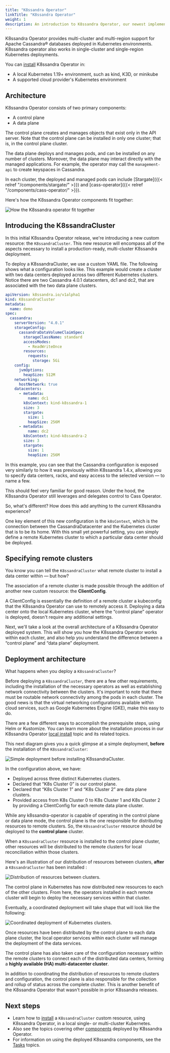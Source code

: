 ```yaml
---
title: "K8ssandra Operator"
linkTitle: "K8ssandra Operator"
weight: 1
description: An introduction to K8ssandra Operator, our newest implementation.
---
```


K8ssandra Operator provides multi-cluster and multi-region support for Apache Cassandra&reg; databases deployed in Kubernetes environments. K8ssandra operator also works in single-cluster and single-region Kubernetes deployments.

You can [install](https://docs-v2.k8ssandra.io/install/local/) K8ssandra Operator in:

* A local Kubernetes 1.19+ environment, such as kind, K3D, or minikube
* A supported cloud provider's Kubernetes environment

## Architecture

K8ssandra Operator consists of two primary components:

* A control plane
* A data plane

The control plane creates and manages objects that exist only in the API server. Note that the control plane can be installed in only one cluster; that is, in the control plane cluster.

The data plane deploys and manages pods, and can be installed on any number of clusters. Moreover, the data plane may interact directly with the managed applications. For example, the operator may call the `management-api` to create keyspaces in Cassandra.

In each cluster, the deployed and managed pods can include [Stargate]({{< relref "/components/stargate/" >}}) and [cass-operator]({{< relref "/components/cass-operator/" >}}).   

Here's how the K8ssandra Operator components fit together:

![How the K8ssandra operator fit together](k8ssandra-operator-architecture.png)

## Introducing the K8ssandraCluster

In this initial K8ssandra Operator release, we're introducing a new custom resource: the `K8ssandraCluster`. This new resource will encompass all of the aspects necessary to install a production-ready, multi-cluster K8ssandra deployment.

To deploy a K8ssandraCluster, we use a custom YAML file. The following shows what a configuration looks like. This example would create a cluster with two data centers deployed across two different Kubernetes clusters. Notice there are two Cassandra 4.0.1 datacenters, dc1 and dc2, that are associated with the two data plane clusters.

```yaml
apiVersion: k8ssandra.io/v1alpha1
kind: K8ssandraCluster
metadata:
  name: demo
spec:
  cassandra:
    serverVersion: "4.0.1"
    storageConfig:
      cassandraDataVolumeClaimSpec:
        storageClassName: standard
        accessModes:
          - ReadWriteOnce
        resources:
          requests:
            storage: 5Gi
    config:
      jvmOptions:
        heapSize: 512M
    networking:
      hostNetwork: true
    datacenters:
      - metadata:
          name: dc1
        k8sContext: kind-k8ssandra-1
        size: 3
        stargate:
          size: 1
          heapSize: 256M
      - metadata:
          name: dc2
        k8sContext: kind-k8ssandra-2
        size: 3
        stargate:
          size: 1
          heapSize: 256M
```

In this example, you can see that the Cassandra configuration is exposed very similarly to how it was previously within K8ssandra 1.4.x, allowing you to specify data centers, racks, and easy access to the selected version — to name a few. 

This should feel very familiar for good reason. Under the hood, the K8ssandra Operator still leverages and delegates control to Cass Operator.

So, what's different? How does this add anything to the current K8ssandra experience? 

One key element of this new configuration is the `k8sContext`, which is the connection between the CassandraDatacenter and the Kubernetes cluster that is to be its home. With this small yet powerful setting, you can simply define a remote Kubernetes cluster to which a particular data center should be deployed.

## Specifying remote clusters

You know you can tell the `K8ssandraCluster` what remote cluster to install a data center within — but how? 

The association of a remote cluster is made possible through the addition of another new custom resource: the **ClientConfig**. 

A ClientConfig is essentially the definition of a remote cluster a kubeconfig that the K8ssandra Operator can use to remotely access it. Deploying a data center onto the local Kubernetes cluster, where the “control plane” operator is deployed, doesn't require any additional settings.

Next, we'll take a look at the overall architecture of a K8ssandra Operator deployed system. This will show you how the K8ssandra Operator works within each cluster, and also help you understand the difference between a “control plane” and “data plane” deployment.

## Deployment architecture

What happens when you deploy a `K8ssandraCluster`?

Before deploying a `K8ssandraCluster`, there are a few other requirements, including the installation of the necessary operators as well as establishing network connectivity between the clusters. It's important to note that there must be routable network connectivity among the pods in each cluster. The good news is that the virtual networking configurations available within cloud services, such as Google Kubernetes Engine (GKE), make this easy to do.

There are a few different ways to accomplish the prerequisite steps, using Helm or Kustomize. You can learn more about the installation process in our K8ssandra Operator [local install](https://docs-v2.k8ssandra.io/install/local/) topic and its related topics.

This next diagram gives you a quick glimpse at a simple deployment, **before** the installation of the `K8ssandraCluster`:

![Simple deployment before installing K8ssandraCluster.](before-k8ssandracluster.png)

In the configuration above, we have:

* Deployed across three distinct Kubernetes clusters.
* Declared that “K8s Cluster 0” is our control plane.
* Declared that “K8s Cluster 1” and “K8s Cluster 2” are data plane clusters.
* Provided access from K8s Cluster 0 to K8s Cluster 1 and K8s Cluster 2 by providing a ClientConfig for each remote data plane cluster.

While any k8ssandra-operator is capable of operating in the control plane or data plane mode, the control plane is the one responsible for distributing resources to remote clusters. So, the `K8ssandraCluster` resource should be deployed to the **control plane** cluster.

When a `K8ssandraCluster` resource is installed to the control plane cluster, other resources will be distributed to the remote clusters for local reconciliation within those clusters.

Here's an illustration of our distribution of resources between clusters, **after** a `K8ssandraCluster` has been installed :

![Distribution of resources between clusters.](resources-distribution-so-far.png)

The control plane in Kubernetes has now distributed new resources to each of the other clusters. From here, the operators installed in each remote cluster will begin to deploy the necessary services within that cluster.

Eventually, a coordinated deployment will take shape that will look like the following:

![Coordinated deployment of Kubernetes clusters.](eventual-coordinated-deployment.png)

Once resources have been distributed by the control plane to each data plane cluster, the local operator services within each cluster will manage the deployment of the data services.

The control plane has also taken care of the configuration necessary within the remote clusters to connect each of the distributed data centers, forming a **highly available (HA) multi-datacenter cluster**.

In addition to coordinating the distribution of resources to remote clusters and configuration, the control plane is also responsible for the collection and rollup of status across the complete cluster. This is another benefit of the K8ssandra Operator that wasn't possible in prior K8ssandra releases.

## Next steps

* Learn how to [install](https://docs-v2.k8ssandra.io/install/local/) a `K8ssandraCluster` custom resource, using K8ssandra Operator, in a local single- or multi-cluster Kubernetes.
* Also see the topics covering other [components](https://docs-v2.k8ssandra.io/components/) deployed by K8ssandra Operator. 
* For information on using the deployed K8ssandra components, see the [Tasks](https://docs-v2.k8ssandra.io/tasks/) topics.
